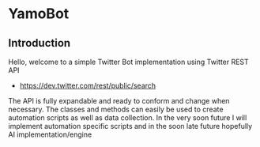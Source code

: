 # YamoBot
## Introduction
Hello, welcome to a simple Twitter Bot implementation using Twitter REST API
- https://dev.twitter.com/rest/public/search

The API is fully expandable and ready to conform and change when necessary.
The classes and methods can easily be used to create automation scripts as well as data collection.
In the very soon future I will implement automation specific scripts and in the soon late future hopefully AI implementation/engine
